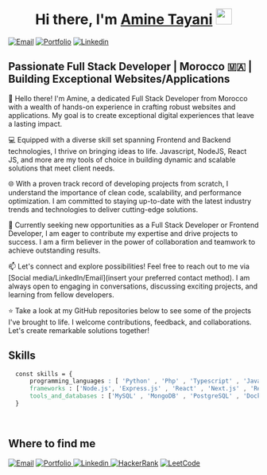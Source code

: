 <h1 align="center">Hi there, I'm <a href="https://aminet-aminet.vercel.app/" target="_blank">Amine Tayani</a> <img
src="https://github.com/blackcater/blackcater/raw/main/images/Hi.gif" height="32" /></h1>

<p>
<a href="mailto:amine.tayani@gmail.com" target="_blank"><img alt="Email" src="https://img.shields.io/badge/Email me-D14836?style=flat&logo=gmail&logoColor=white"/></a>
<a href="https://aminet-aminet.vercel.app/" target="_blank"><img alt="Portfolio" src="https://img.shields.io/badge/My Portfolio-%23000000.svg?style=flat&logo=firefox&logoColor=#FF7139"/></a>
<a href="https://www.linkedin.com/in/amine-tayani-b5780122b/" target="_blank"><img alt="Linkedin" src="https://img.shields.io/badge/amine-%230077B5.svg?style=flat&logo=linkedin&logoColor=white"/></a>
  </p>  


## Passionate Full Stack Developer | Morocco 🇲🇦 | Building Exceptional Websites/Applications

👋 Hello there! I'm Amine, a dedicated Full Stack Developer from Morocco with a wealth of hands-on experience in crafting robust websites and applications. My goal is to create exceptional digital experiences that leave a lasting impact.

💻 Equipped with a diverse skill set spanning Frontend and Backend technologies, I thrive on bringing ideas to life. Javascript, NodeJS, React JS, and more are my tools of choice in building dynamic and scalable solutions that meet client needs.

🌐 With a proven track record of developing projects from scratch, I understand the importance of clean code, scalability, and performance optimization. I am committed to staying up-to-date with the latest industry trends and technologies to deliver cutting-edge solutions.

💼 Currently seeking new opportunities as a Full Stack Developer or Frontend Developer, I am eager to contribute my expertise and drive projects to success. I am a firm believer in the power of collaboration and teamwork to achieve outstanding results.

📫 Let's connect and explore possibilities! Feel free to reach out to me via [Social media/LinkedIn/Email](insert your preferred contact method). I am always open to engaging in conversations, discussing exciting projects, and learning from fellow developers.

⭐ Take a look at my GitHub repositories below to see some of the projects I've brought to life. I welcome contributions, feedback, and collaborations. Let's create remarkable solutions together!



## Skills

```css
  const skills = {
      programming_languages : [ 'Python' , 'Php' , 'Typescript' , 'Javascript' - 'C' - 'Java' ],
      frameworks : ['Node.js', 'Express.js' , 'React' , 'Next.js' , 'React Native' , 'Laravel' , 'Django', 'Graphql'],
      tools_and_databases : ['MySQL' , 'MongoDB' , 'PostgreSQL' , 'Docker' , 'Git' , 'Prisma' , 'Heroku']
  }
  ```
<br/>  



## Where to find me

<p>
<a href="mailto:amine.tayani@gmail.com" target="_blank"><img alt="Email" src="https://img.shields.io/badge/Gmail-D14836?style=for-the-badge&logo=gmail&logoColor=white"/></a>
<a href="https://aminet-aminet.vercel.app/" target="_blank"><img alt="Portfolio" src="https://img.shields.io/badge/Portfolio-%23000000.svg?style=for-the-badge&logo=firefox&logoColor=#FF7139"/>
<a href="https://www.linkedin.com/in/amine-tayani-b5780122b/" target="_blank"><img alt="Linkedin" src="https://img.shields.io/badge/linkedin-%230077B5.svg?style=for-the-badge&logo=linkedin&logoColor=white"/>
<a href="https://www.hackerrank.com/amine_tayani" target="_blank"><img alt="HackerRank" src="https://img.shields.io/badge/-Hackerrank-2EC866?style=for-the-badge&logo=HackerRank&logoColor=white"/></a>
<a href="https://leetcode.com/amine_T/" target="_blank"><img alt="LeetCode" src="https://img.shields.io/badge/LeetCode-000000?style=for-the-badge&logo=LeetCode&logoColor=#d16c06" /></a>
  </p>  

